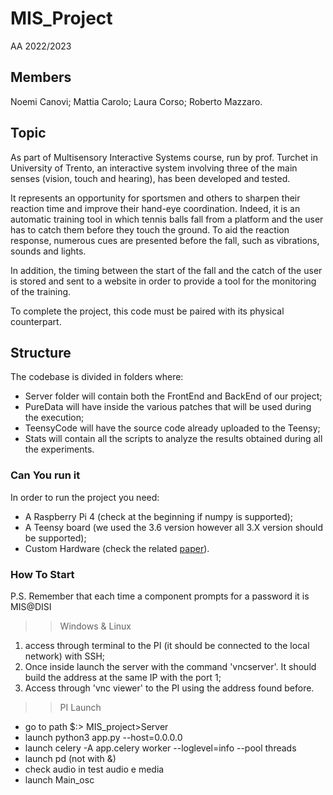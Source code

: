 # MIS_Project

AA 2022/2023

## Members

Noemi Canovi; Mattia Carolo; Laura Corso; Roberto Mazzaro.

## Topic

As part of Multisensory Interactive Systems course, run by prof. Turchet in University of Trento, an
interactive system involving three of the main senses (vision, touch and hearing), has been developed
and tested.

It represents an opportunity for sportsmen and others to sharpen their reaction time and improve their
hand-eye coordination. Indeed, it is an automatic training tool in which tennis balls fall from a platform
and the user has to catch them before they touch the ground. To aid the reaction response, numerous
cues are presented before the fall, such as vibrations, sounds and lights.

In addition, the timing between the start of the fall and the catch of the user is stored and sent to a
website in order to provide a tool for the monitoring of the training.

To complete the project, this code must be paired with its physical counterpart.

## Structure

The codebase is divided in folders where:

- Server folder will contain both the FrontEnd and BackEnd of our project;
- PureData will have inside the various patches that will be used during the execution;
- TeensyCode will have the source code already uploaded to the Teensy;
- Stats will contain all the scripts to analyze the results obtained during all the experiments.

### Can You run it

In order to run the project you need:

- A Raspberry Pi 4 (check at the beginning if numpy is supported);
- A Teensy board (we used the 3.6 version however all 3.X version should be supported);
- Custom Hardware (check the related [paper](MultisensoryReport.pdf)).

### How To Start

P.S. Remember that each time a component prompts for a password it is 
MIS@DISI

>> Windows & Linux

1) access through terminal to the PI (it should be connected to the local network) with SSH;
2) Once inside launch the server with the command 'vncserver'. It should build the address at the same IP with the port 1;
3) Access through 'vnc viewer' to the PI using the address found before.

>> PI Launch

- go to path $:> MIS_project>Server
- launch python3 app.py --host=0.0.0.0
- launch celery -A app.celery worker --loglevel=info --pool threads
- launch pd (not with &)
- check audio in test audio e media
- launch Main_osc
